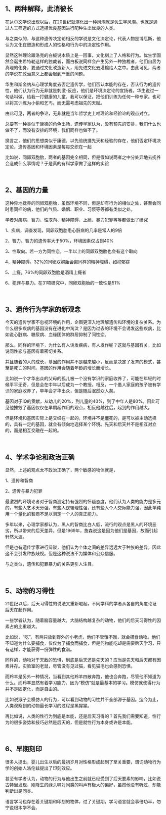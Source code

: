 <h2>1、两种解释，此消彼长</h2><p data-pid="00fKhLth">在达尔文学说出现以后，在20世纪就演化出一种风潮就是优生学风潮。也就是通过人工筛选的方式选择优良基因进行配种生出优良的人类。</p><p data-pid="nX0wzJeV">与之类似的，与这种遗传决定论相反的学说是文化决定论，代表人物是博厄斯，他认为文化在塑造和形成人的性格和行为中的决定性作用。</p><p data-pid="RPYGeTe5">显然这种理论跟洛克的白板说本质上是一回事，文化刻上了人格和行为。优生学固然会诞生希特勒这样的独裁者，而白板说同样会产生另外一种独裁者，他们自居为真理的化身，要通过文化改造新人，用先进文化去灌输给人之中。由此可见，两者的学说在政治意义上都会起到严重的问题。</p><p data-pid="Lz7JDo0t">华生和斯金纳从心理学角度去否定遗传学，他们否认本能的存在，否认行为的遗传性，他们认为行为无非就是刺激-反应，他们是环境决定论的宣扬者。华生说过一句话叫做，给我一打健康的儿童，我可以保证，把他们训练为任何一种专家。也可以将其训练为小偷和乞丐，而无需考虑祖先的天赋。</p><p data-pid="FjZaj3mB">由此可见，两者的争论，无非就是当年哲学史上唯理论和经验论的观点对立。</p><p data-pid="MnM00QF_">总要有一种类似于康德的角色出场，遗传学家认为，没有预先的安排，我们什么也做不了，而没有安排的环境，我们同样也做不了。</p><p data-pid="p0NpT10O">换言之，他们的思想类似于康德，以先验统摄先天和经验的存在，他们否定环境决定论，遗传基因和环境因素是每每交织在一起</p><p data-pid="fT_Ahqtj">比如说，同卵双胞胎，两者的基因完全相同，但是假如说两者之中分处异地去抚养会造成什么事情呢？于是真的有科学家做了这样的实验</p><p><br></p><h2>2、基因的力量</h2><p data-pid="mRLzHNCg">这种异地抚养的同卵双胞胎，虽然环境不同，但是却有行为的相似之处，甚至会同时患同样的病，他们的气质、婚姻、职业、习惯等等都有类似之处。</p><p data-pid="otoIeJgr">学者对疾病、智力、性取向、精神障碍、上瘾、暴力犯罪等等都做出了研究</p><p data-pid="2C_UJ-eM">1、疾病，调查发现，同卵双胞胎患心脏病的几率是常人的9倍</p><p data-pid="w7E01Q0K">2、智力。智力的遗传率大于50%，环境因素仅占到40%</p><p data-pid="sxaH_KQJ">3、性取向。若一方为同性恋，一半以上的同卵双胞胎也会有这个取向</p><p data-pid="QFRlN_8O">4、精神障碍。32%的同卵双胞胎会患同样的精神障碍，如抑郁症</p><p data-pid="Fc21ujCo">5、上瘾。76%的同卵双胞胎是酒精上瘾者</p><p data-pid="J7ux1CUu">6、犯罪与暴力。在31项研究中，同卵双胞胎的一致性是51%</p><p><br></p><h2>3、遗传行为学家的新观念</h2><p data-pid="mrKNb5Dc">今天的遗传学家不忽视环境的作用，企图更深入地理解遗传和环境的复杂关系。为什么很多疾病的基因没有在进化中淘汰？是因为过去的环境不会诱发这些疾病，比如说心脏病、糖尿病、血缘团体的群居抑制了同性恋。</p><p data-pid="inhh4tMt">那么，同样的环境下，为什么有人诱发疾病，有人发作呢？这就与基因有关，比如说同性恋与基因有着密切关系。</p><p data-pid="cq7WkPcf">并且随着的人的成长，基因的作用并不是越来越小，反而是决定了发育的模式，甚至是死亡的时间。基因的作用会随着年龄的增长而增长。</p><p data-pid="bp4h2siq">比如说一个才华出众的父母的孤儿被一个没有学识的家庭收养了，可能在年轻的时候平平无奇，但是会在中年以后成为一个教授。相反，一个愚人家庭的孩子被有学识的家庭收养了，早年会才华出众，但是随后泯然众人矣。</p><p data-pid="n2hPjYvL">基因对于IQ的贡献，从幼儿的20%，到儿童的40%，到了中年人是80%。因此可见他摧毁了基因仅仅在早期起作用的观点，相反他越往后，起到的作用越大。</p><p data-pid="LuF3toMi">但是环境和基因实际上是交织在一起的，环境并不是僵死的，是可以被主动选择的，具有一定的基因，就会有倾向地选择某个环境。先天和后天并不是相互对立的，而是相互交融在一起的。</p><p><br></p><h2>4、学术争论和政治正确</h2><p data-pid="YHIVlNXC">显然，上述的观点太不政治正确了，两个敏感的物体就是，</p><p data-pid="Gnj58WXx">1、遗传和智商</p><p data-pid="ejor2b6n">2、遗传与暴力犯罪</p><p data-pid="76831jCg">最激烈的环境论者对于智商测定持有强烈的怀疑态度，他们认为人类的能力是多元的，有些人艺术天分强，有些人逻辑理性强，还有些人个人交际能力强，因此单纯用一个量化的智商不足以测定一个人的真正能力。</p><p data-pid="ORf44sdh">多年以来，心理学家都认为，黑人的智商比白人低，流行的观点是黑人的环境恶劣，所以带来的后天差异。但是1969年，詹森说这是因为他们是基因，故而引起轩然大波。</p><p data-pid="thEwY_J5">但是也有遗传学家进行辩驳，他们认为个体之间的差异远远大于种族的差异，因此这不会引发种族歧视。但是这种说法不为媒体和公众信服。</p><p data-pid="VSMlf1fg">与之类似，遗传和犯罪暴力的关系更引人注目。</p><p><br></p><h2>5、动物的习得性</h2><p data-pid="QHUhaVzP">21世纪以后，后天习得性的说法又重新崛起，不同学科的学者从各自的角度论证后天在起作用。</p><p data-pid="R3GrTjy1">一些学者认为，随着脑容量越大，大脑结构越复杂的动物，他们的后天习得性的因素占的比重越大。</p><p data-pid="GzdOf5NS">比如说，“吃”，有两只放到野外的小老虎，他们不管饿不饿，就会捕食动物。他们不知道为什么要捕食，仅仅为了捕食而捕食，但是何物能吃却是需要后天学习，只有这样，才能获得一份弹性的食谱。</p><p data-pid="950PuKQN">同样的，动物对于天敌的恐惧，到底是后天还是先天的？应当是先天和后天都有因素并存。实验室的老鼠，尽管没有见过猫，看见猫毛也会感到恐惧。</p><p data-pid="YbGATnHm">而羚羊是另外一种情况，当看到其他羚羊四散奔跑，他也会奔跑，尽管他不知道为什么。而羚羊显然有着学习能力，因为“模仿”就是最基本的学习。模仿就使得行为并不是固定化，而是自由的。</p><p data-pid="LPIII5xw">比如说猴子会模仿人的行为，可以看到动物的习性并不全部源于基因。迄今为止，人类观察到的动物最长学习的过程是黑猩猩。</p><p data-pid="TUAeUIRB">再比如说，人类的性行为到底是本能，还是后天习得的？首先我们需要知道，性行为的很多姿势和技巧必然是后天的，但是就性行为本身或许是本能。</p><p><br></p><h2>6、早期刻印</h2><p data-pid="4BV_fkqH">很多人提出，婴儿出生以后的最初岁月对性格形成起到了至关重要，谓词动物行为学的创始人洛伦兹提出了印刻效应。</p><p data-pid="ikIPimGe">甚至有学者认为，动物的行为与他出生之前就已经受到了后天要素的影响，比如说古特里发现，刚降生的绿头鸭对同类的叫声有极大的偏好，虽然他没有听过，却能判断出是同类。</p><p data-pid="00SsW83h">语言学习也存在着关键期和印刻的物体，过了关键期，学习语言就会事倍功半，勿宁说根本学不会。</p>